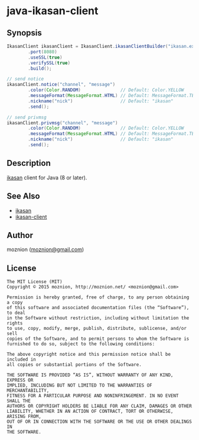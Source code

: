 java-ikasan-client
=============

Synopsis
---

```java
IkasanClient ikasanClient = IkasanClient.ikasanClientBuilder("ikasan.example.com")
        .port(8080)
        .useSSL(true)
        .verifySSL(true)
        .build();

// send notice
ikasanClient.notice("channel", "message")
        .color(Color.RANDOM)               // Default: Color.YELLOW
        .messageFormat(MessageFormat.HTML) // Default: MessageFormat.TEXT
        .nickname("nick")                  // Default: "ikasan"
        .send();

// send privmsg
ikasanClient.privmsg("channel", "message")
        .color(Color.RANDOM)               // Default: Color.YELLOW
        .messageFormat(MessageFormat.HTML) // Default: MessageFormat.TEXT
        .nickname("nick")                  // Default: "ikasan"
        .send();
```

Description
--

[ikasan](https://github.com/studio3104/ikasan) client for Java (8 or later).

See Also
--

- [ikasan](https://github.com/studio3104/ikasan)
- [ikasan-client](https://github.com/studio3104/ikasan-client)

Author
--

moznion (<moznion@gmail.com>)

License
--

```
The MIT License (MIT)
Copyright © 2015 moznion, http://moznion.net/ <moznion@gmail.com>

Permission is hereby granted, free of charge, to any person obtaining a copy
of this software and associated documentation files (the “Software”), to deal
in the Software without restriction, including without limitation the rights
to use, copy, modify, merge, publish, distribute, sublicense, and/or sell
copies of the Software, and to permit persons to whom the Software is
furnished to do so, subject to the following conditions:

The above copyright notice and this permission notice shall be included in
all copies or substantial portions of the Software.

THE SOFTWARE IS PROVIDED “AS IS”, WITHOUT WARRANTY OF ANY KIND, EXPRESS OR
IMPLIED, INCLUDING BUT NOT LIMITED TO THE WARRANTIES OF MERCHANTABILITY,
FITNESS FOR A PARTICULAR PURPOSE AND NONINFRINGEMENT. IN NO EVENT SHALL THE
AUTHORS OR COPYRIGHT HOLDERS BE LIABLE FOR ANY CLAIM, DAMAGES OR OTHER
LIABILITY, WHETHER IN AN ACTION OF CONTRACT, TORT OR OTHERWISE, ARISING FROM,
OUT OF OR IN CONNECTION WITH THE SOFTWARE OR THE USE OR OTHER DEALINGS IN
THE SOFTWARE.
```

